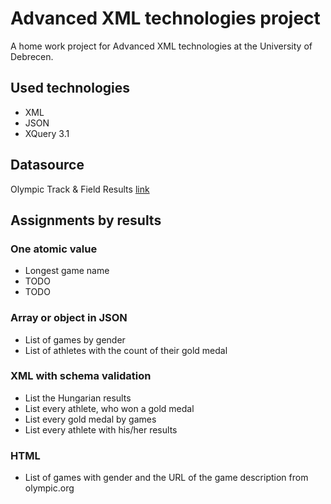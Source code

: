 # Advanced XML technologies project

A home work project for Advanced XML technologies at the University of Debrecen.

## Used technologies

* XML
* JSON
* XQuery 3.1

## Datasource

Olympic Track & Field Results [link](https://www.kaggle.com/jayrav13/olympic-track-field-results?select=results.json)

## Assignments by results

### One atomic value

* Longest game name
* TODO
* TODO

### Array or object in JSON

* List of games by gender
* List of athletes with the count of their gold medal

### XML with schema validation

* List the Hungarian results
* List every athlete, who won a gold medal
* List every gold medal by games
* List every athlete with his/her results

### HTML

* List of games with gender and the URL of the game description from olympic.org